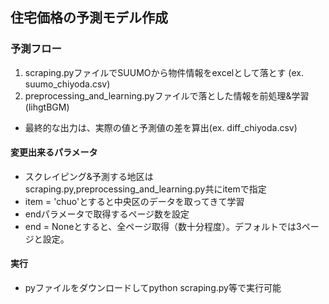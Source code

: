 ## 住宅価格の予測モデル作成

### 予測フロー
1. scraping.pyファイルでSUUMOから物件情報をexcelとして落とす (ex. suumo_chiyoda.csv)
2. preprocessing_and_learning.pyファイルで落とした情報を前処理&学習(lihgtBGM)
- 最終的な出力は、実際の値と予測値の差を算出(ex. diff_chiyoda.csv)


#### 変更出来るパラメータ
- スクレイピング&予測する地区はscraping.py,preprocessing_and_learning.py共にitemで指定
- item = 'chuo'とすると中央区のデータを取ってきて学習
- endパラメータで取得するページ数を設定
- end = Noneとすると、全ページ取得（数十分程度）。デフォルトでは3ページと設定。		

#### 実行
- pyファイルをダウンロードしてpython scraping.py等で実行可能